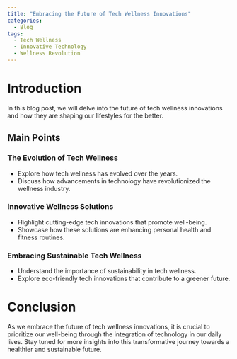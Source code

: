 ```yaml
---
title: "Embracing the Future of Tech Wellness Innovations"
categories:
  - Blog
tags:
  - Tech Wellness
  - Innovative Technology
  - Wellness Revolution
---
```


# Introduction
In this blog post, we will delve into the future of tech wellness innovations and how they are shaping our lifestyles for the better.

## Main Points
### The Evolution of Tech Wellness
- Explore how tech wellness has evolved over the years.
- Discuss how advancements in technology have revolutionized the wellness industry.

### Innovative Wellness Solutions
- Highlight cutting-edge tech innovations that promote well-being.
- Showcase how these solutions are enhancing personal health and fitness routines.

### Embracing Sustainable Tech Wellness
- Understand the importance of sustainability in tech wellness.
- Explore eco-friendly tech innovations that contribute to a greener future.

# Conclusion
As we embrace the future of tech wellness innovations, it is crucial to prioritize our well-being through the integration of technology in our daily lives. Stay tuned for more insights into this transformative journey towards a healthier and sustainable future.